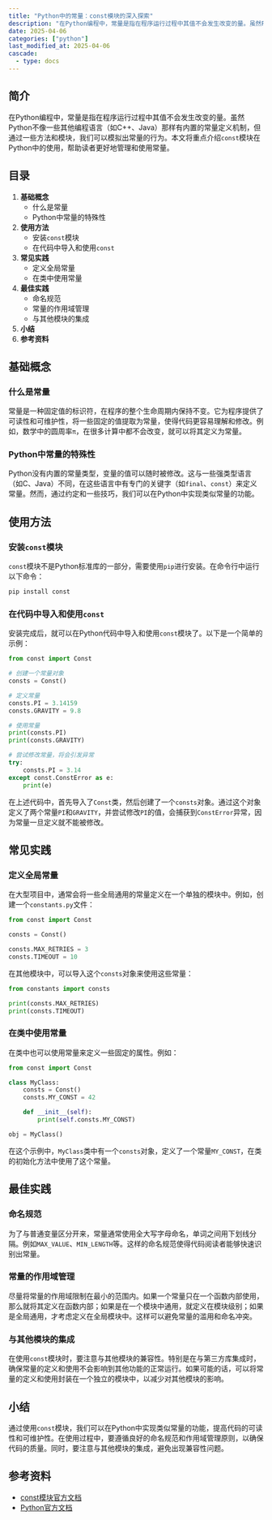 ```yaml
---
title: "Python中的常量：const模块的深入探索"
description: "在Python编程中，常量是指在程序运行过程中其值不会发生改变的量。虽然Python不像一些其他编程语言（如C++、Java）那样有内置的常量定义机制，但通过一些方法和模块，我们可以模拟出常量的行为。本文将重点介绍`const`模块在Python中的使用，帮助读者更好地管理和使用常量。"
date: 2025-04-06
categories: ["python"]
last_modified_at: 2025-04-06
cascade:
  - type: docs
---
```



## 简介
在Python编程中，常量是指在程序运行过程中其值不会发生改变的量。虽然Python不像一些其他编程语言（如C++、Java）那样有内置的常量定义机制，但通过一些方法和模块，我们可以模拟出常量的行为。本文将重点介绍`const`模块在Python中的使用，帮助读者更好地管理和使用常量。

<!-- more -->
## 目录
1. **基础概念**
    - 什么是常量
    - Python中常量的特殊性
2. **使用方法**
    - 安装`const`模块
    - 在代码中导入和使用`const`
3. **常见实践**
    - 定义全局常量
    - 在类中使用常量
4. **最佳实践**
    - 命名规范
    - 常量的作用域管理
    - 与其他模块的集成
5. **小结**
6. **参考资料**

## 基础概念
### 什么是常量
常量是一种固定值的标识符，在程序的整个生命周期内保持不变。它为程序提供了可读性和可维护性，将一些固定的值提取为常量，使得代码更容易理解和修改。例如，数学中的圆周率`π`，在很多计算中都不会改变，就可以将其定义为常量。

### Python中常量的特殊性
Python没有内置的常量类型，变量的值可以随时被修改。这与一些强类型语言（如C、Java）不同，在这些语言中有专门的关键字（如`final`、`const`）来定义常量。然而，通过约定和一些技巧，我们可以在Python中实现类似常量的功能。

## 使用方法
### 安装`const`模块
`const`模块不是Python标准库的一部分，需要使用`pip`进行安装。在命令行中运行以下命令：
```bash
pip install const
```

### 在代码中导入和使用`const`
安装完成后，就可以在Python代码中导入和使用`const`模块了。以下是一个简单的示例：
```python
from const import Const

# 创建一个常量对象
consts = Const()

# 定义常量
consts.PI = 3.14159
consts.GRAVITY = 9.8

# 使用常量
print(consts.PI)
print(consts.GRAVITY)

# 尝试修改常量，将会引发异常
try:
    consts.PI = 3.14
except const.ConstError as e:
    print(e)
```
在上述代码中，首先导入了`Const`类，然后创建了一个`consts`对象。通过这个对象定义了两个常量`PI`和`GRAVITY`，并尝试修改`PI`的值，会捕获到`ConstError`异常，因为常量一旦定义就不能被修改。

## 常见实践
### 定义全局常量
在大型项目中，通常会将一些全局通用的常量定义在一个单独的模块中。例如，创建一个`constants.py`文件：
```python
from const import Const

consts = Const()

consts.MAX_RETRIES = 3
consts.TIMEOUT = 10
```
在其他模块中，可以导入这个`consts`对象来使用这些常量：
```python
from constants import consts

print(consts.MAX_RETRIES)
print(consts.TIMEOUT)
```

### 在类中使用常量
在类中也可以使用常量来定义一些固定的属性。例如：
```python
from const import Const

class MyClass:
    consts = Const()
    consts.MY_CONST = 42

    def __init__(self):
        print(self.consts.MY_CONST)

obj = MyClass()
```
在这个示例中，`MyClass`类中有一个`consts`对象，定义了一个常量`MY_CONST`，在类的初始化方法中使用了这个常量。

## 最佳实践
### 命名规范
为了与普通变量区分开来，常量通常使用全大写字母命名，单词之间用下划线分隔。例如`MAX_VALUE`、`MIN_LENGTH`等。这样的命名规范使得代码阅读者能够快速识别出常量。

### 常量的作用域管理
尽量将常量的作用域限制在最小的范围内。如果一个常量只在一个函数内部使用，那么就将其定义在函数内部；如果是在一个模块中通用，就定义在模块级别；如果是全局通用，才考虑定义在全局模块中。这样可以避免常量的滥用和命名冲突。

### 与其他模块的集成
在使用`const`模块时，要注意与其他模块的兼容性。特别是在与第三方库集成时，确保常量的定义和使用不会影响到其他功能的正常运行。如果可能的话，可以将常量的定义和使用封装在一个独立的模块中，以减少对其他模块的影响。

## 小结
通过使用`const`模块，我们可以在Python中实现类似常量的功能，提高代码的可读性和可维护性。在使用过程中，要遵循良好的命名规范和作用域管理原则，以确保代码的质量。同时，要注意与其他模块的集成，避免出现兼容性问题。

## 参考资料
- [const模块官方文档](https://pypi.org/project/const/)
- [Python官方文档](https://docs.python.org/3/)